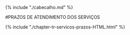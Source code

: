 {% include "./cabecalho.md" %}

#PRAZOS DE ATENDIMENTO DOS SERVIÇOS

{% include "./chapter-tr-servicos-prazos-HTML.html" %}

